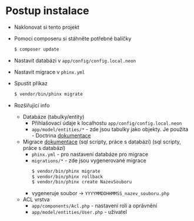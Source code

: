 # Postup instalace
- Naklonovat si tento projekt
- Pomocí composeru si stáhněte potřebné balíčky 
    ```sh 
    $ composer update
    ``` 
- Nastavit databázi v `app/config/config.local.neon`
- Nastavit migrace v `phinx.yml`
- Spustit příkaz
	 ```sh
	$ vendor/bin/phinx migrate
	```

- Rozšiřující info
    - Databáze (tabulky/entity)
        - Přihlašovací údaje k localhostu `app/config/config.local.neon`
        - `app/model/entities/*` - zde jsou tabulky jako objekty. Je použita               - Doctrina [dokumentace](http://docs.doctrine-project.org/projects/doctrine-orm/en/latest/reference/working-with-objects.html)
    - Migrace [dokumentace](http://docs.phinx.org/en/latest/migrations.html) (sql scripty, práce s databází) (sql scripty, práce s databází)
        - `phinx.yml` - pro nastavení databáze pro migrace
        - `migrations/*` - zde jsou vygenerované migrace
            ```sh
            $ vendor/bin/phinx migrate
            $ vendor/bin/phinx rollback
            $ vendor/bin/phinx create NazevSouboru
            ```
        - vygeneruje soubor -> `YYYYMMDDHHMMSS_nazev_souboru.php`
    - ACL vrstva
        - `app/components/Acl.php` - nastavení rolí a oprávnění
        - `app/model/entities/User.php` - uživatel